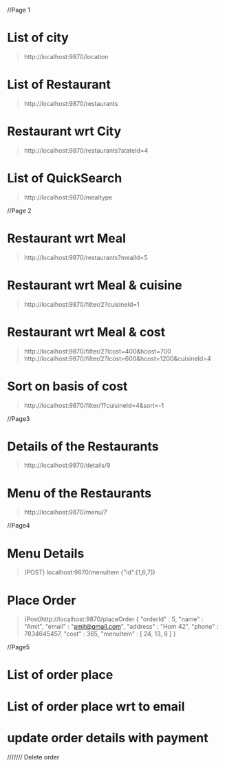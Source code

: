 //Page 1

# List of city
> http://localhost:9870/location
# List of Restaurant
> http://localhost:9870/restaurants
# Restaurant wrt City
> http://localhost:9870/restaurants?stateId=4
# List of QuickSearch
> http://localhost:9870/mealtype

//Page 2
# Restaurant wrt Meal
> http://localhost:9870/restaurants?mealId=5
# Restaurant wrt Meal & cuisine
> http://localhost:9870/filter/2?cuisineId=1
# Restaurant wrt Meal & cost
> http://localhost:9870/filter/2?lcost=400&hcost=700
> http://localhost:9870/filter/2?lcost=600&hcost=1200&cuisineId=4
# Sort on basis of cost
> http://localhost:9870/filter/1?cuisineId=4&sort=-1

//Page3
# Details of the Restaurants
> http://localhost:9870/details/9
# Menu of the Restaurants
> http://localhost:9870/menu/7

//Page4
# Menu Details
> (POST) localhost:9870/menuItem
> {"id":[1,6,7]}
# Place Order
> (Post)http://localhost:9870/placeOrder
{
	"orderId" : 5,
	"name" : "Amit",
	"email" : "amit@gmail.com",
	"address" : "Hom 42",
	"phone" : 7834645457,
	"cost" : 365,
	"menuItem" : [
		24,
		13,
		8
	]
}

//Page5 
# List of order place
# List of order place wrt to email
# update order details with payment

///////
Delete order